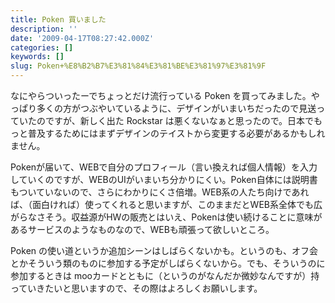 ```yaml
---
title: Poken 買いました
description: ''
date: '2009-04-17T08:27:42.000Z'
categories: []
keywords: []
slug: Poken+%E8%B2%B7%E3%81%84%E3%81%BE%E3%81%97%E3%81%9F
---
```

なにやらついったーでちょっとだけ流行っている Poken を買ってみました。やっぱり多くの方がつぶやいているように、デザインがいまいちだったので見送っていたのですが、新しく出た Rockstar は悪くないなぁと思ったので。日本でもっと普及するためにはまずデザインのテイストから変更する必要があるかもしれません。

Pokenが届いて、WEBで自分のプロフィール（言い換えれば個人情報）を入力していくのですが、WEBのUIがいまいち分かりにくい。Poken自体には説明書もついていないので、さらにわかりにくさ倍増。WEB系の人たち向けであれば、（面白ければ）使ってくれると思いますが、このままだとWEB系全体でも広がらなさそう。収益源がHWの販売とはいえ、Pokenは使い続けることに意味があるサービスのようなものなので、WEBも頑張って欲しいところ。

Poken の使い道というか追加シーンはしばらくないかも。というのも、オフ会とかそういう類のものに参加する予定がしばらくないから。でも、そういうのに参加するときは mooカードとともに（というのがなんだか微妙なんですが）持っていきたいと思いますので、その際はよろしくお願いします。